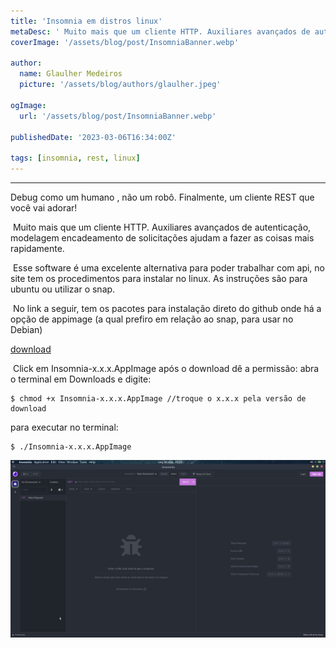 ```yaml
---
title: 'Insomnia em distros linux'
metaDesc: '	Muito mais que um cliente HTTP. Auxiliares avançados de autenticação, modelagem encadeamento'
coverImage: '/assets/blog/post/InsomniaBanner.webp'

author:
  name: Glaulher Medeiros
  picture: '/assets/blog/authors/glaulher.jpeg'

ogImage:
  url: '/assets/blog/post/InsomniaBanner.webp'

publishedDate: '2023-03-06T16:34:00Z'

tags: [insomnia, rest, linux]
---
```


---

Debug como um humano , não um robô. Finalmente, um cliente REST que você vai adorar!

​ Muito mais que um cliente HTTP. Auxiliares avançados de autenticação, modelagem encadeamento de solicitações ajudam a fazer as coisas mais rapidamente.

​ Esse software é uma excelente alternativa para poder trabalhar com api, no site tem os procedimentos para instalar no linux. As instruções são para ubuntu ou utilizar o snap.

​ No link a seguir, tem os pacotes para instalação direto do github onde há a opção de appimage (a qual prefiro em relação ao snap, para usar no Debian)

[download](https://updates.insomnia.rest/downloads/release/latest?app=com.insomnia.app&source=website)

​ Click em Insomnia-x.x.x.AppImage após o download dê a permissão: abra o terminal em Downloads e digite:

```shell
$ chmod +x Insomnia-x.x.x.AppImage //troque o x.x.x pela versão de download
```

para executar no terminal:

```shell
$ ./Insomnia-x.x.x.AppImage
```

[![upload-image Insomnia](/assets/posts/Insomnia.png)](https://updates.insomnia.rest/downloads/release/latest?app=com.insomnia.app&source=website)
